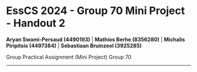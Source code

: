 # EssCS 2024 - Group 70 Mini Project - Handout 2

**Aryan Swami-Persaud (4490193)** | 
**Mathios Berhe (8356280)**  | 
**Michalis Piripitsis (4497384)** | 
**Sebastiaan Bruinzeel (3925285)**

 <p style=center>Group Practical Assignment (Mini Project)  Group 70 </p>
 <hr>

